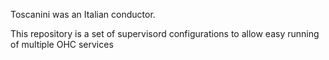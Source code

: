 Toscanini was an Italian conductor.

This repository is a set of supervisord configurations to allow easy running of multiple OHC services
